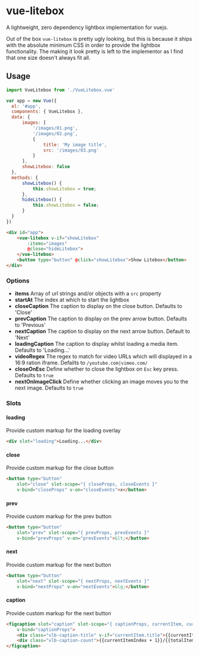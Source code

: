 # vue-litebox
A lightweight, zero dependency lightbox implementation for vuejs.

Out of the box `vue-litebox` is pretty ugly looking, but this is because it ships with the absolute minimum CSS in order to provide the lightbox functionality. The making it look pretty is left to the implementor as I find that one size doesn't always fit all.

## Usage

````javascript
import VueLitebox from './VueLitebox.vue'

var app = new Vue({
  el: '#app',
  components: { VueLitebox },
  data: {
      images: [
          '/images/01.png',
          '/images/02.png',
          {
              title: 'My image title',
              src: '/images/03.png'
          }
      ],
      showLitebox: false
  },
  methods: {
      showLitebox() {
          this.showLitebox = true;
      },
      hideLitebox() {
          this.showLitebox = false;
      }
  }
})
````

````html
<div id="app">
    <vue-litebox v-if="showLitebox"
        :items="images"
        @close="hideLitebox">
    </vue-litebox>
    <button type="button" @click="showLitebox">Show Litebox</button>
</div>
````

### Options
* **items** Array of url strings and/or objects with a `src` property
* **startAt** The index at which to start the lightbox
* **closeCaption** The caption to display on the close button. Defaults to 'Close'
* **prevCaption** The caption to display on the prev arrow button. Defaults to 'Previous'
* **nextCaption** The caption to display on the next arrow button. Default to 'Next'
* **loadingCaption** The caption to display whilst loading a media item. Defaults to 'Loading...'
* **videoRegex** The regex to match for video URLs which will displayed in a 16:9 ration iframe. Defailts to `/youtube.com|vimeo.com/`
* **closeOnEsc** Define whether to close the lightbox on `Esc` key press. Defaults to `true`
* **nextOnImageClick** Define whether clicking an image moves you to the next image. Defaults to `true`

### Slots
#### loading
Provide custom markup for the loading overlay
````html
<div slot="loading">Loading...</div>
````

#### close
Provide custom markup for the close button
````html
<button type="button" 
    slot="close" slot-scope="{ closeProps, closeEvents }" 
    v-bind="closeProps" v-on="closeEvents">x</button>
````

#### prev
Provide custom markup for the prev button
````html
<button type="button" 
    slot="prev" slot-scope="{ prevProps, prevEvents }" 
    v-bind="prevProps" v-on="prevEvents">&lt;</button>
````

#### next
Provide custom markup for the next button
````html
<button type="button" 
    slot="next" slot-scope="{ nextProps, nextEvents }" 
    v-bind="nextProps" v-on="nextEvents">&lg;</button>
````

#### caption
Provide custom markup for the next button
````html
<figcaption slot="caption" slot-scope="{ captionProps, currentItem, currentItemIndex, totalItems }" 
    v-bind="captionProps">
    <div class="vlb-caption-title" v-if="currentItem.title">{{currentItem.title}}</div>
    <div class="vlb-caption-count">{{currentItemIndex + 1}}/{{totalItems}}</div>
</figcaption>
````